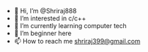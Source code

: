 - 👋 Hi, I’m @Shriraj888
- 👀 I’m interested in c/c++
- 🌱 I’m currently learning computer tech 
- 💞️ I’m beginner here
- 📫 How to reach me shriraj399@gmail.com

<!---
Shriraj888/Shriraj888 is a ✨ special ✨ repository because its `README.md` (this file) appears on your GitHub profile.
You can click the Preview link to take a look at your changes.
--->
